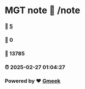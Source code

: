 # MGT note :link: /note 
### :page_facing_up: [5](/note/tag.html) 
### :speech_balloon: 0 
### :hibiscus: 13785 
### :alarm_clock: 2025-02-27 01:04:27 
### Powered by :heart: [Gmeek](https://github.com/Meekdai/Gmeek)
